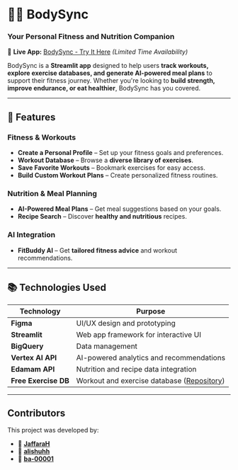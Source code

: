 # 🏋️‍♀️ BodySync

### Your Personal Fitness and Nutrition Companion

🚀 **Live App:** [BodySync - Try It Here](https://bodysync-ndtgmvl2oa-wl.a.run.app/) *(Limited Time Availability)*  

BodySync is a **Streamlit app** designed to help users **track workouts, explore exercise databases, and generate AI-powered meal plans** to support their fitness journey. Whether you're looking to **build strength, improve endurance, or eat healthier**, BodySync has you covered.

---

## 🚀 Features

###  Fitness & Workouts
- **Create a Personal Profile** – Set up your fitness goals and preferences.
- **Workout Database** – Browse a **diverse library of exercises**.
- **Save Favorite Workouts** – Bookmark exercises for easy access.
- **Build Custom Workout Plans** – Create personalized fitness routines.

###  Nutrition & Meal Planning
- **AI-Powered Meal Plans** – Get meal suggestions based on your goals.
- **Recipe Search** – Discover **healthy and nutritious** recipes.

###  AI Integration
- **FitBuddy AI** – Get **tailored fitness advice** and workout recommendations.

---

## 📚 Technologies Used

| Technology       | Purpose                                      |
|-----------------|----------------------------------------------|
| **Figma**       | UI/UX design and prototyping                |
| **Streamlit**   | Web app framework for interactive UI        |
| **BigQuery**    | Data management                             |
| **Vertex AI API** | AI-powered analytics and recommendations  |
| **Edamam API**  | Nutrition and recipe data integration       |
| **Free Exercise DB** | Workout and exercise database ([Repository](https://github.com/yuhonas/free-exercise-db)) |

---

## Contributors

This project was developed by:

- 👤 **[JaffaraH](https://github.com/JaffaraH)**
- 👤 **[alishuhh](https://github.com/alishuhh)**
- 👤 **[ba-00001](https://github.com/ba-00001)**




